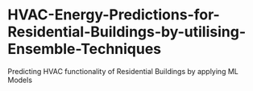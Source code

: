 # HVAC-Energy-Predictions-for-Residential-Buildings-by-utilising-Ensemble-Techniques
Predicting HVAC functionality of Residential Buildings by applying ML Models 
